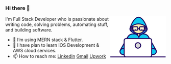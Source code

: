 ### Hi there 👋

<img width="35%" align="right" alt="Github" src="https://raw.githubusercontent.com/Usman28/Usman28/main/88862734-4903af80-d201-11ea-968b-9c939d88a37c.gif" />

I'm Full Stack Developer who is passionate about writing code, solving problems, automating stuff, and building software.

- 🔭 I’m using MERN stack & Flutter.
- 📗 I have plan to learn IOS Development & AWS cloud services.
- 📫 How to reach me: [Linkedin](https://www.linkedin.com/in/muhammad-usman9696/) [Gmail](mailto:muhammadusman9696@gmail.com) [Upwork](https://www.upwork.com/freelancers/muhammadusmanamin)

